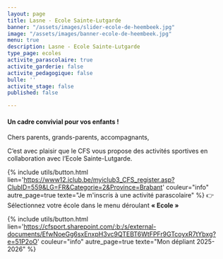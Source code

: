 ```yaml
---
layout: page
title: Lasne - Ecole Sainte-Lutgarde
banner: "/assets/images/slider-ecole-de-heembeek.jpg"
image: "/assets/images/banner-ecole-de-heembeek.jpg"
menu: true
description: Lasne - Ecole Sainte-Lutgarde
type_page: ecoles
activite_parascolaire: true
activite_garderie: false
activite_pedagogique: false
bulle: ''
activite_stage: false
published: false

---
```

#### **Un cadre convivial pour vos enfants !**

Chers parents, grands-parents, accompagnants,

C’est avec plaisir que le CFS vous propose des activités sportives en collaboration avec l’Ecole Sainte-Lutgarde.

{% include utils/button.html  
lien='https://www12.iclub.be/myiclub3_CFS_register.asp?ClubID=559&LG=FR&Categorie=2&Province=Brabant' couleur="info" autre_page=true texte="Je m'inscris à une activité parascolaire" %}
👉 Sélectionnez votre école dans le menu déroulant **« Ecole »**

{% include utils/button.html lien='https://cfsport.sharepoint.com/:b:/s/external-documents/EfwNoeGg6sxEnxpH3vc9QTEBT6WtFPFr9GTcoyxR7tYbxg?e=51P2oO' couleur="info" autre_page=true texte="Mon dépliant 2025-2026" %}
